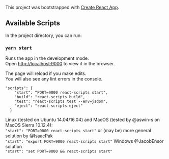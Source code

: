 This project was bootstrapped with [Create React App](https://github.com/facebook/create-react-app).

## Available Scripts

In the project directory, you can run:

### `yarn start`

Runs the app in the development mode.<br />
Open [http://localhost:9000](http://localhost:9000) to view it in the browser.

The page will reload if you make edits.<br />
You will also see any lint errors in the console.

```
"scripts": {
    "start": “PORT=9000 react-scripts start",
    "build": "react-scripts build",
    "test": "react-scripts test --env=jsdom",
    "eject": "react-scripts eject"
  }
 ```

Linux (tested on Ubuntu 14.04/16.04) and MacOS (tested by @aswin-s on MacOS Sierra 10.12.4):<br />
    ```
    "start": "PORT=9000 react-scripts start"
    ```
or (may be) more general solution by @IsaacPak<br />
    ```
    "start": "export PORT=9000 react-scripts start"
    ```
Windows @JacobEnsor solution<br />
    ```
    "start": "set PORT=9000 && react-scripts start"
    ```
